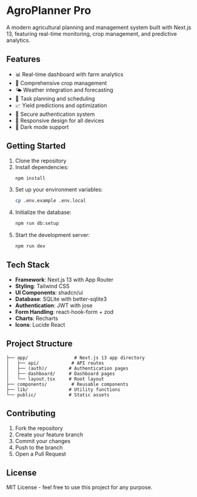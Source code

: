 # AgroPlanner Pro

A modern agricultural planning and management system built with Next.js 13, featuring real-time monitoring, crop management, and predictive analytics.

## Features

- 📊 Real-time dashboard with farm analytics
- 🌱 Comprehensive crop management
- 🌤️ Weather integration and forecasting
- 📅 Task planning and scheduling
- 📈 Yield predictions and optimization
- 🔐 Secure authentication system
- 📱 Responsive design for all devices
- 🌙 Dark mode support

## Getting Started

1. Clone the repository
2. Install dependencies:
   ```bash
   npm install
   ```
3. Set up your environment variables:
   ```bash
   cp .env.example .env.local
   ```
4. Initialize the database:
   ```bash
   npm run db:setup
   ```
5. Start the development server:
   ```bash
   npm run dev
   ```

## Tech Stack

- **Framework**: Next.js 13 with App Router
- **Styling**: Tailwind CSS
- **UI Components**: shadcn/ui
- **Database**: SQLite with better-sqlite3
- **Authentication**: JWT with jose
- **Form Handling**: react-hook-form + zod
- **Charts**: Recharts
- **Icons**: Lucide React

## Project Structure

```
├── app/                 # Next.js 13 app directory
│   ├── api/            # API routes
│   ├── (auth)/        # Authentication pages
│   ├── dashboard/     # Dashboard pages
│   └── layout.tsx     # Root layout
├── components/         # Reusable components
├── lib/               # Utility functions
└── public/            # Static assets
```

## Contributing

1. Fork the repository
2. Create your feature branch
3. Commit your changes
4. Push to the branch
5. Open a Pull Request

## License

MIT License - feel free to use this project for any purpose.